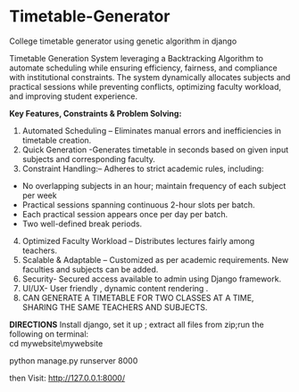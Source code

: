 # Timetable-Generator
College timetable generator using genetic algorithm in django

Timetable Generation System leveraging a Backtracking Algorithm  to automate scheduling while ensuring efficiency, fairness, and compliance with institutional constraints. The system dynamically allocates subjects and practical sessions while preventing conflicts, optimizing faculty workload, and improving student experience.

**Key Features, Constraints & Problem Solving:**
1. Automated Scheduling – Eliminates manual errors and inefficiencies in timetable creation.
2. Quick Generation -Generates timetable in seconds based on given input subjects and corresponding faculty.
3. Constraint Handling:– Adheres to strict academic rules, including: 
 - No overlapping subjects in an hour; maintain frequency of each subject per week
 - Practical sessions spanning continuous 2-hour slots per batch.
 - Each practical session appears once per day per batch.
 - Two well-defined break periods.
4. Optimized Faculty Workload – Distributes lectures fairly among teachers.
5. Scalable & Adaptable – Customized as per academic requirements. New faculties and subjects can be added.
6. Security- Secured access available to admin using Django framework.
7. UI/UX- User friendly , dynamic content rendering .
8. CAN GENERATE A TIMETABLE FOR TWO CLASSES AT A TIME, SHARING THE SAME TEACHERS AND SUBJECTS.

**DIRECTIONS**
Install django, set it up ; extract all files from zip;run the following on terminal:  
cd mywebsite\mywebsite

python manage.py runserver 8000

then Visit: http://127.0.0.1:8000/
